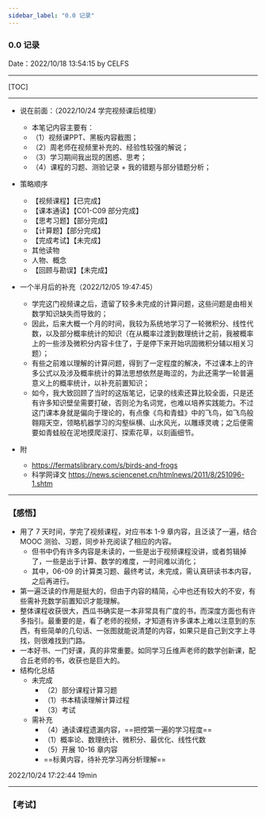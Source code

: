 ```yaml
---
sidebar_label: "0.0 记录"
---
```


### 0.0 记录

Date：2022/10/18 13:54:15 by CELFS

------



[TOC]



------



* 说在前面：（2022/10/24 学完视频课后梳理）
  * 本笔记内容主要有：
  * （1）视频课PPT、黑板内容截图；
  * （2）周老师在视频里补充的、经验性较强的解说；
  * （3）学习期间我出现的困惑、思考；
  * （4）课程的习题、测验记录 + 我的错题与部分错题分析；
* 策略顺序
  * 【视频课程】【已完成】
  * 【课本通读】【C01-C09 部分完成】
  * 【思考习题】【部分完成】
  * 【计算题】【部分完成】
  * 【完成考试】【未完成】
  * 其他读物
  * 人物、概念
  * 【回顾与勘误】【未完成】

* 一个半月后的补充（2022/12/05 19:47:45）
  * 学完这门视频课之后，遗留了较多未完成的计算问题，这些问题是由相关数学知识缺失而导致的；
  * 因此，后来大概一个月的时间，我较为系统地学习了一轮微积分、线性代数，以及部分概率统计的知识（在从概率过渡到数理统计之前，我被概率上的一些涉及微积分内容卡住了，于是停下来开始巩固微积分辅以相关习题）；
  * 有些之前难以理解的计算问题，得到了一定程度的解决，不过课本上的许多公式以及涉及概率统计的算法思想依然是晦涩的，为此还需学一轮普遍意义上的概率统计，以补充前置知识；
  * 如今，我大致回顾了当时的这版笔记，记录的线索还算比较全面，只是还有许多知识壁垒需要打破，否则沦为名词党，也难以培养实践能力。不过这门课本身就是偏向于理论的，有点像《鸟和青蛙》中的飞鸟，如飞鸟般翱翔天空，领略机器学习的沟壑纵横、山水风光，以雕琢灵魂；之后便需要如青蛙般在泥地摸爬滚打、探索花草，以刻画细节。
* 附
  * https://fermatslibrary.com/s/birds-and-frogs
  * 科学网译文 https://news.sciencenet.cn/htmlnews/2011/8/251096-1.shtm



------



### 【感悟】

* 用了 7 天时间，学完了视频课程，对应书本 1-9 章内容，且泛读了一遍，结合 MOOC 测验、习题，同步补充阅读了相应的内容。
  * 但书中仍有许多内容是未读的，一些是出于视频课程没讲，或者剪辑掉了，一些是出于计算、数学的难度，一时间难以消化；
  * 其中，06-09 的计算类习题、最终考试，未完成，需认真研读书本内容，之后再进行。
* 第一遍泛读的作用是挺大的，但由于内容的精简，心中也还有较大的不安，有些需补充数学前置知识才能理解。
* 整体课程收获很大，西瓜书确实是一本非常具有广度的书，而深度方面也有许多指引。最重要的是，看了老师的视频，才知道有许多课本上难以注意到的东西，有些简单的几句话、一张图就能说清楚的内容，如果只是自己到文字上寻找，则很难找到门路。
* 一本好书、一门好课，真的非常重要。如同学习丘维声老师的数学创新课，配合丘老师的书，收获也是巨大的。
* 结构化总结
  * 未完成
    * （2）部分课程计算习题
    * （1）书本精读理解计算过程
    * （3）考试
  * 需补充
    * （4）通读课程遗漏内容，==把控第一遍的学习程度==
    * （1）概率论、数理统计、微积分、最优化、线性代数
    * （5）开展 10-16 章内容
    * ==标黄内容，待补充学习再分析理解==



2022/10/24 17:22:44 19min

------



### 【考试】





